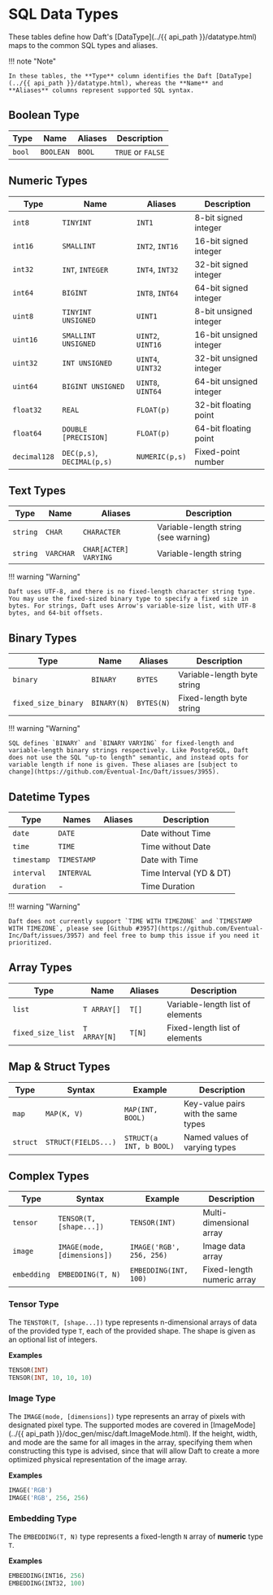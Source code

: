 # SQL Data Types

These tables define how Daft's [DataType](../{{ api_path }}/datatype.html) maps to the common SQL types and aliases.

!!! note "Note"

    In these tables, the **Type** column identifies the Daft [DataType](../{{ api_path }}/datatype.html), whereas the **Name** and **Aliases** columns represent supported SQL syntax.

## Boolean Type

| Type   | Name      | Aliases | Description       |
| ------ | --------- | ------- | ----------------- |
| `bool` | `BOOLEAN` | `BOOL`  | `TRUE` or `FALSE` |


## Numeric Types

| Type         | Name                       | Aliases           | Description             |
| ------------ | -------------------------- | ----------------- | ----------------------- |
| `int8`       | `TINYINT`                  | `INT1`            | 8-bit signed integer    |
| `int16`      | `SMALLINT`                 | `INT2`, `INT16`   | 16-bit signed integer   |
| `int32`      | `INT`, `INTEGER`           | `INT4`, `INT32`   | 32-bit signed integer   |
| `int64`      | `BIGINT`                   | `INT8`, `INT64`   | 64-bit signed integer   |
| `uint8`      | `TINYINT UNSIGNED`         | `UINT1`           | 8-bit unsigned integer  |
| `uint16`     | `SMALLINT UNSIGNED`        | `UINT2`, `UINT16` | 16-bit unsigned integer |
| `uint32`     | `INT UNSIGNED`             | `UINT4`, `UINT32` | 32-bit unsigned integer |
| `uint64`     | `BIGINT UNSIGNED`          | `UINT8`, `UINT64` | 64-bit unsigned integer |
| `float32`    | `REAL`                     | `FLOAT(p)`        | 32-bit floating point   |
| `float64`    | `DOUBLE [PRECISION]`       | `FLOAT(p)`        | 64-bit floating point   |
| `decimal128` | `DEC(p,s)`, `DECIMAL(p,s)` | `NUMERIC(p,s)`    | Fixed-point number      |


## Text Types

| Type     | Name      | Aliases               | Description                          |
| -------- | --------- | --------------------- | ------------------------------------ |
| `string` | `CHAR`    | `CHARACTER`           | Variable-length string (see warning) |
| `string` | `VARCHAR` | `CHAR[ACTER] VARYING` | Variable-length string               |

!!! warning "Warning"

    Daft uses UTF-8, and there is no fixed-length character string type. You may use the fixed-sized binary type to specify a fixed size in bytes. For strings, Daft uses Arrow's variable-size list, with UTF-8 bytes, and 64-bit offsets.


## Binary Types

| Type                | Name        | Aliases    | Description                 |
| ------------------- | ----------- | ---------- | --------------------------- |
| `binary`            | `BINARY`    | `BYTES`    | Variable-length byte string |
| `fixed_size_binary` | `BINARY(N)` | `BYTES(N)` | Fixed-length byte string    |

!!! warning "Warning"

    SQL defines `BINARY` and `BINARY VARYING` for fixed-length and variable-length binary strings respectively. Like PostgreSQL, Daft does not use the SQL "up-to length" semantic, and instead opts for variable length if none is given. These aliases are [subject to change](https://github.com/Eventual-Inc/Daft/issues/3955).


## Datetime Types

| Type        | Names       | Aliases | Description             |
| ----------- | ----------- | ------- | ----------------------- |
| `date`      | `DATE`      |         | Date without Time       |
| `time`      | `TIME`      |         | Time without Date       |
| `timestamp` | `TIMESTAMP` |         | Date with Time          |
| `interval`  | `INTERVAL`  |         | Time Interval (YD & DT) |
| `duration`  | -           |         | Time Duration           |

!!! warning "Warning"

    Daft does not currently support `TIME WITH TIMEZONE` and `TIMESTAMP WITH TIMEZONE`, please see [Github #3957](https://github.com/Eventual-Inc/Daft/issues/3957) and feel free to bump this issue if you need it prioritized.


## Array Types

| Type              | Name         | Aliases | Description                      |
| ----------------- | ------------ | ------- | -------------------------------- |
| `list`            | `T ARRAY[]`  | `T[]`   | Variable-length list of elements |
| `fixed_size_list` | `T ARRAY[N]` | `T[N]`  | Fixed-length list of elements    |


## Map & Struct Types

| Type     | Syntax              | Example                 | Description                         |
| -------- | ------------------- | ----------------------- | ----------------------------------- |
| `map`    | `MAP(K, V)`         | `MAP(INT, BOOL)`        | Key-value pairs with the same types |
| `struct` | `STRUCT(FIELDS...)` | `STRUCT(a INT, b BOOL)` | Named values of varying types       |


## Complex Types

| Type        | Syntax                      | Example                  | Description                |
| ----------- | --------------------------- | ------------------------ | -------------------------- |
| `tensor`    | `TENSOR(T, [shape...])`     | `TENSOR(INT)`            | Multi-dimensional array    |
| `image`     | `IMAGE(mode, [dimensions])` | `IMAGE('RGB', 256, 256)` | Image data array           |
| `embedding` | `EMBEDDING(T, N)`           | `EMBEDDING(INT, 100)`    | Fixed-length numeric array |

### Tensor Type

The `TENSTOR(T, [shape...])` type represents n-dimensional arrays of data of the provided type `T`, each of the provided shape. The shape is given as an optional list of integers.

**Examples**

```sql
TENSOR(INT)
TENSOR(INT, 10, 10, 10)
```

### Image Type

The `IMAGE(mode, [dimensions])` type represents an array of pixels with designated pixel type. The supported modes are covered in [ImageMode](../{{ api_path }}/doc_gen/misc/daft.ImageMode.html). If the height, width, and mode are the same for all images in the array, specifying them when constructing this type is advised, since that will allow Daft to create a more optimized physical representation of the image array.

**Examples**

```sql
IMAGE('RGB')
IMAGE('RGB', 256, 256)
```

### Embedding Type

The `EMBEDDING(T, N)` type represents a fixed-length `N` array of **numeric** type `T`.

**Examples**

```sql
EMBEDDING(INT16, 256)
EMBEDDING(INT32, 100)
```
